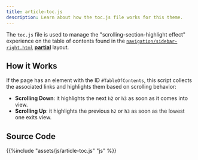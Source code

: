 ```yaml
---
title: article-toc.js
description: Learn about how the toc.js file works for this theme. 
---
```


The `toc.js` file is used to manage the "scrolling-section-highlight effect" experience on the table of contents found in the [`navigation/sidebar-right.html`](/reference/layouts/partials/sidebar-right) [**partial**](/reference/layouts/partials) layout.

## How it Works

If the page has an element with the ID `#TableOfContents`, this script collects the associated links and highlights them based on scrolling behavior:

- **Scrolling Down**: it highlights the next `h2` or `h3` as soon as it comes into view.
- **Scrolling Up**: it highlights the previous `h2` or `h3` as soon as the lowest one exits view.


## Source Code 

{{%include "assets/js/article-toc.js" "js" %}}